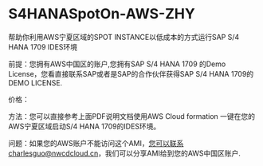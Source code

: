 # S4HANASpotOn-AWS-ZHY
帮助你利用AWS宁夏区域的SPOT INSTANCE以低成本的方式运行SAP S/4 HANA 1709 IDES环境

前提：您拥有AWS中国区的账户,您拥有SAP S/4 HANA 1709 的Demo License，您看直接联系SAP或者是SAP的合作伙伴获得SAP S/4 HANA 1709的DEMO LICENSE.

价格：

方法：您可以直接参考上面PDF说明文档使用AWS Cloud formation 一键在您的AWS宁夏区域启动S/4 HANA 1709的IDES环境。

问题：如果您的AWS账户不能访问这个AMI，您可以联系charlesguo@nwcdcloud.cn，我们可以分享AMI给到您的AWS中国区账户.


